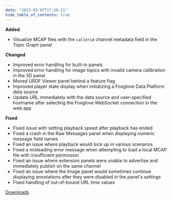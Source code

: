 ```yaml
---
date: "2023-03-07T17:56:11"
hide_table_of_contents: true
---
```


**Added**

- Visualize MCAP files with the `callerid` channel metadata field in the Topic Graph panel

**Changed**

- Improved error handling for built-in panels
- Improved error handling for image topics with invalid camera calibration in the 3D panel
- Moved URDF Viewer panel behind a feature flag
- Improved player state display when initializing a Foxglove Data Platform data source
- Update URL immediately with the data source and user-specified hostname after selecting the Foxglove WebSocket connection in the web app

**Fixed**

- Fixed issue with setting playback speed after playback has ended
- Fixed a crash in the Raw Messages panel when displaying numeric message field names
- Fixed an issue where playback would lock up in various scenarios
- Fixed a misleading error message when attempting to load a local MCAP file with insufficient permission
- Fixed an issue where extension panels were unable to advertise and immediately publish on the same channel
- Fixed an issue where the Image panel would sometimes continue displaying annotations after they were disabled in the panel's settings
- Fixed handling of out-of-bound URL time values

[Downloads](https://github.com/foxglove/studio/releases/tag/v1.43.0)
